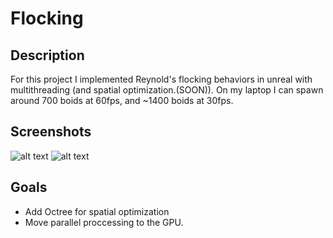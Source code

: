 # Flocking

## Description
For this project I implemented Reynold's flocking behaviors in unreal with multithreading (and spatial optimization.(SOON)). On my laptop I can spawn around 700 boids at 60fps, and ~1400 boids at 30fps.

## Screenshots
![alt text](https://i.imgur.com/8Rb9Ll1.png "Flocking1")
![alt text](https://i.imgur.com/Krw0GDa.jpg "Flocking2")

## Goals
* Add Octree for spatial optimization
* Move parallel proccessing to the GPU.
